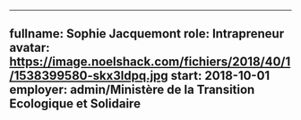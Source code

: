 ------
fullname: Sophie Jacquemont
role: Intrapreneur
avatar: https://image.noelshack.com/fichiers/2018/40/1/1538399580-skx3ldpq.jpg
start: 2018-10-01
employer: admin/Ministère de la Transition Ecologique et Solidaire
---
